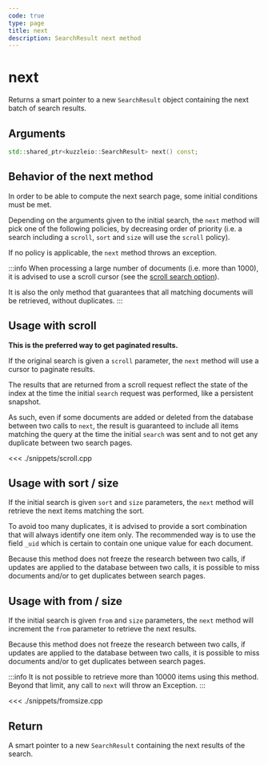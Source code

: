 ```yaml
---
code: true
type: page
title: next
description: SearchResult next method
---
```


# next

Returns a smart pointer to a new `SearchResult` object containing the next batch of search results.

## Arguments

```cpp
std::shared_ptr<kuzzleio::SearchResult> next() const;
```

## Behavior of the next method

In order to be able to compute the next search page, some initial conditions must be met.

Depending on the arguments given to the initial search, the `next` method will pick one of the following policies, by decreasing order of priority (i.e. a search including a `scroll`, `sort` and `size` will use the `scroll` policy).

If no policy is applicable, the `next` method throws an exception.

:::info
When processing a large number of documents (i.e. more than 1000), it is advised to use a scroll cursor (see the [scroll search option](/sdk/cpp/1/controllers/document/search#arguments)).

It is also the only method that guarantees that all matching documents will be retrieved, without duplicates.
:::

## Usage with scroll

**This is the preferred way to get paginated results.**

If the original search is given a `scroll` parameter, the `next` method will use a cursor to paginate results.

The results that are returned from a scroll request reflect the state of the index at the time the initial `search` request was performed, like a persistent snapshot.

As such, even if some documents are added or deleted from the database between two calls to `next`, the result is guaranteed to include all items matching the query at the time the initial `search` was sent and to not get any duplicate between two search pages.

<<< ./snippets/scroll.cpp

## Usage with sort / size

If the initial search is given `sort` and `size` parameters, the `next` method will retrieve the next items matching the sort.

To avoid too many duplicates, it is advised to provide a sort combination that will always identify one item only. The recommended way is to use the field `_uid` which is certain to contain one unique value for each document.

Because this method does not freeze the research between two calls, if updates are applied to the database between two calls, it is possible to miss documents and/or to get duplicates between search pages.

## Usage with from / size

If the initial search is given `from` and `size` parameters, the `next` method will increment the `from` parameter to retrieve the next results.

Because this method does not freeze the research between two calls, if updates are applied to the database between two calls, it is possible to miss documents and/or to get duplicates between search pages.

:::info
It is not possible to retrieve more than 10000 items using this method. Beyond that limit, any call to `next` will throw an Exception.
:::

<<< ./snippets/fromsize.cpp

## Return

A smart pointer to a new `SearchResult` containing the next results of the search.
